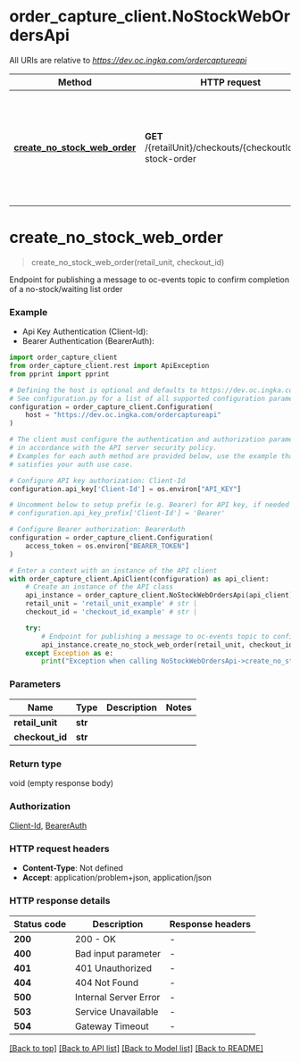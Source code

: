# order_capture_client.NoStockWebOrdersApi

All URIs are relative to *https://dev.oc.ingka.com/ordercaptureapi*

Method | HTTP request | Description
------------- | ------------- | -------------
[**create_no_stock_web_order**](NoStockWebOrdersApi.md#create_no_stock_web_order) | **GET** /{retailUnit}/checkouts/{checkoutId}/no-stock-order | Endpoint for publishing a message to oc-events topic to confirm completion of a no-stock/waiting list order


# **create_no_stock_web_order**
> create_no_stock_web_order(retail_unit, checkout_id)

Endpoint for publishing a message to oc-events topic to confirm completion of a no-stock/waiting list order

### Example

* Api Key Authentication (Client-Id):
* Bearer Authentication (BearerAuth):

```python
import order_capture_client
from order_capture_client.rest import ApiException
from pprint import pprint

# Defining the host is optional and defaults to https://dev.oc.ingka.com/ordercaptureapi
# See configuration.py for a list of all supported configuration parameters.
configuration = order_capture_client.Configuration(
    host = "https://dev.oc.ingka.com/ordercaptureapi"
)

# The client must configure the authentication and authorization parameters
# in accordance with the API server security policy.
# Examples for each auth method are provided below, use the example that
# satisfies your auth use case.

# Configure API key authorization: Client-Id
configuration.api_key['Client-Id'] = os.environ["API_KEY"]

# Uncomment below to setup prefix (e.g. Bearer) for API key, if needed
# configuration.api_key_prefix['Client-Id'] = 'Bearer'

# Configure Bearer authorization: BearerAuth
configuration = order_capture_client.Configuration(
    access_token = os.environ["BEARER_TOKEN"]
)

# Enter a context with an instance of the API client
with order_capture_client.ApiClient(configuration) as api_client:
    # Create an instance of the API class
    api_instance = order_capture_client.NoStockWebOrdersApi(api_client)
    retail_unit = 'retail_unit_example' # str | 
    checkout_id = 'checkout_id_example' # str | 

    try:
        # Endpoint for publishing a message to oc-events topic to confirm completion of a no-stock/waiting list order
        api_instance.create_no_stock_web_order(retail_unit, checkout_id)
    except Exception as e:
        print("Exception when calling NoStockWebOrdersApi->create_no_stock_web_order: %s\n" % e)
```



### Parameters


Name | Type | Description  | Notes
------------- | ------------- | ------------- | -------------
 **retail_unit** | **str**|  | 
 **checkout_id** | **str**|  | 

### Return type

void (empty response body)

### Authorization

[Client-Id](../README.md#Client-Id), [BearerAuth](../README.md#BearerAuth)

### HTTP request headers

 - **Content-Type**: Not defined
 - **Accept**: application/problem+json, application/json

### HTTP response details

| Status code | Description | Response headers |
|-------------|-------------|------------------|
**200** | 200 - OK |  -  |
**400** | Bad input parameter |  -  |
**401** | 401 Unauthorized |  -  |
**404** | 404 Not Found |  -  |
**500** | Internal Server Error |  -  |
**503** | Service Unavailable |  -  |
**504** | Gateway Timeout |  -  |

[[Back to top]](#) [[Back to API list]](../README.md#documentation-for-api-endpoints) [[Back to Model list]](../README.md#documentation-for-models) [[Back to README]](../README.md)

